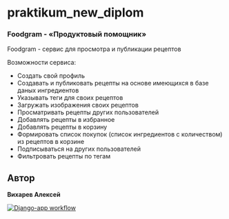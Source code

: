 # praktikum_new_diplom

### Foodgram - «Продуктовый помощник»
Foodgram - сервис для просмотра и публикации рецептов

Возможности сервиса:
- Создать свой профиль
- Создавать и публиковать рецепты на основе имеющихся в базе даных ингредиентов
- Указывать теги для своих рецептов
- Загружать изображения своих рецептов
- Просматривать рецепты других пользователей
- Добавлять рецепты в избранное
- Добавлять рецепты в корзину
- Формировать список покупок (список ингредиентов с количеством) из рецептов в корзине
- Подписываться на других пользователей
- Фильтровать рецепты по тегам

## Автор
**Вихарев Алексей**

[![Django-app workflow](https://github.com/vikharev/foodgram-project-react/actions/workflows/main.yml/badge.svg)](https://github.com/vikharev/foodgram-project-react/actions/workflows/main.yml)